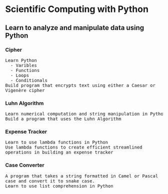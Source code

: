 # Scientific Computing with Python

## Learn to analyze and manipulate data using Python

### Cipher
<pre>
Learn Python
  - Varibles
  - Functions
  - Loops
  - Conditionals
Build program that encrypts text using either a Caesar or
Vigenère cipher
</pre>

### Luhn Algorithm
<pre>
Learn numerical computation and string manipulation in Python
Build a program that uses the Luhn Algorithm
</pre>

### Expense Tracker
<pre>
Learn to use lambda functions in Python
Use lambda functions to create efficient streamlined
operations in building an expense tracker
</pre>

### Case Converter
<pre>
A program that takes a string formatted in Camel or Pascal
case and convert it to snake case.
Learn to use list comprehension in Python
</pre>
